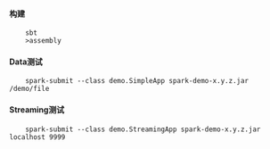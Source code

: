 #### 构建

        sbt
        >assembly

#### Data测试
        
        spark-submit --class demo.SimpleApp spark-demo-x.y.z.jar /demo/file         

#### Streaming测试        
        spark-submit --class demo.StreamingApp spark-demo-x.y.z.jar localhost 9999